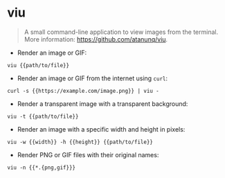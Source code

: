 # viu

> A small command-line application to view images from the terminal.
> More information: <https://github.com/atanunq/viu>.

- Render an image or GIF:

`viu {{path/to/file}}`

- Render an image or GIF from the internet using `curl`:

`curl -s {{https://example.com/image.png}} | viu -`

- Render a transparent image with a transparent background:

`viu -t {{path/to/file}}`

- Render an image with a specific width and height in pixels:

`viu -w {{width}} -h {{height}} {{path/to/file}}`

- Render PNG or GIF files with their original names:

`viu -n {{*.{png,gif}}}`
